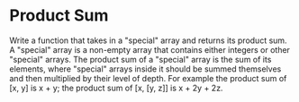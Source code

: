 # Product Sum
Write a function that takes in a "special" array and returns its product sum. A "special" array
is a non-empty array that contains either integers or other "special" arrays. The product sum of a "special"
array is the sum of its elements, where "special" arrays inside it should be summed themselves and then multiplied
by their level of depth. For example the product sum of [x, y] is x + y; the product sum of 
[x, [y, z]] is x + 2y + 2z. 